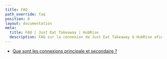 ```yaml
---
title: FAQ
path_override: faq
position: 8
layout: documentation
meta:
  title: FAQ | Just Eat Takeaway | HubRise
  description: FAQ sur la connexion de Just Eat Takeaway à HubRise afin que votre logiciel de caisse fonctionne harmonieusement avec d'autres apps. Connectez les apps et synchronisez vos données.
---
```


- [Que sont les connexions principale et secondaire ?](/apps/just-eat-takeaway/faqs/primary-secondary-connections)

